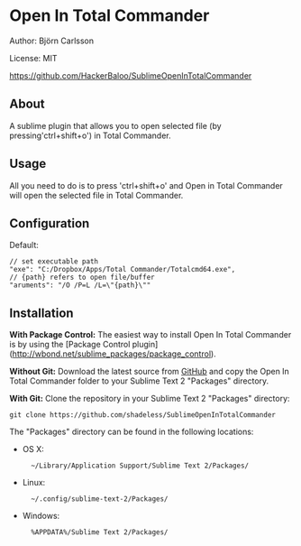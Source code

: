 Open In Total Commander
===========================
Author: Björn Carlsson

License: MIT

https://github.com/HackerBaloo/SublimeOpenInTotalCommander

About
-----
A sublime plugin that allows you to open selected file
(by pressing'ctrl+shift+o') in Total Commander.

Usage
-----
All you need to do is to press 'ctrl+shift+o' and
Open in Total Commander will open the selected file in Total Commander.

Configuration
-------------
Default:

    // set executable path
    "exe": "C:/Dropbox/Apps/Total Commander/Totalcmd64.exe",
    // {path} refers to open file/buffer
    "aruments": "/O /P=L /L=\"{path}\""

Installation
------------
**With Package Control:** The easiest way to install Open In Total Commander is
by using the [Package Control plugin]
(http://wbond.net/sublime_packages/package_control).

**Without Git:** Download the latest source from
[GitHub](https://github.com/HackerBaloo/SublimeOpenInTotalCommander) and copy
the Open In Total Commander folder to your Sublime Text 2 "Packages" directory.

**With Git:** Clone the repository in your Sublime Text 2 "Packages" directory:

    git clone https://github.com/shadeless/SublimeOpenInTotalCommander

The "Packages" directory can be found in the following locations:

* OS X:

        ~/Library/Application Support/Sublime Text 2/Packages/

* Linux:

        ~/.config/sublime-text-2/Packages/

* Windows:

        %APPDATA%/Sublime Text 2/Packages/

